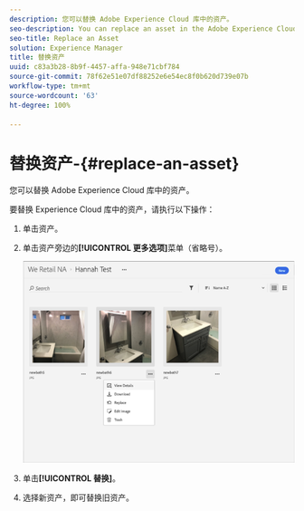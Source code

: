 ```yaml
---
description: 您可以替换 Adobe Experience Cloud 库中的资产。
seo-description: You can replace an asset in the Adobe Experience Cloud Library.
seo-title: Replace an Asset
solution: Experience Manager
title: 替换资产
uuid: c83a3b28-8b9f-4457-affa-948e71cbf784
source-git-commit: 78f62e51e07df88252e6e54ec8f0b620d739e07b
workflow-type: tm+mt
source-wordcount: '63'
ht-degree: 100%

---
```



# 替换资产-{#replace-an-asset}

您可以替换 Adobe Experience Cloud 库中的资产。

要替换 Experience Cloud 库中的资产，请执行以下操作：

1. 单击资产。
1. 单击资产旁边的&#x200B;**[!UICONTROL 更多选项]**&#x200B;菜单（省略号）。

   ![](assets/library_asset_options.png)

1. 单击&#x200B;**[!UICONTROL 替换]**。
1. 选择新资产，即可替换旧资产。

